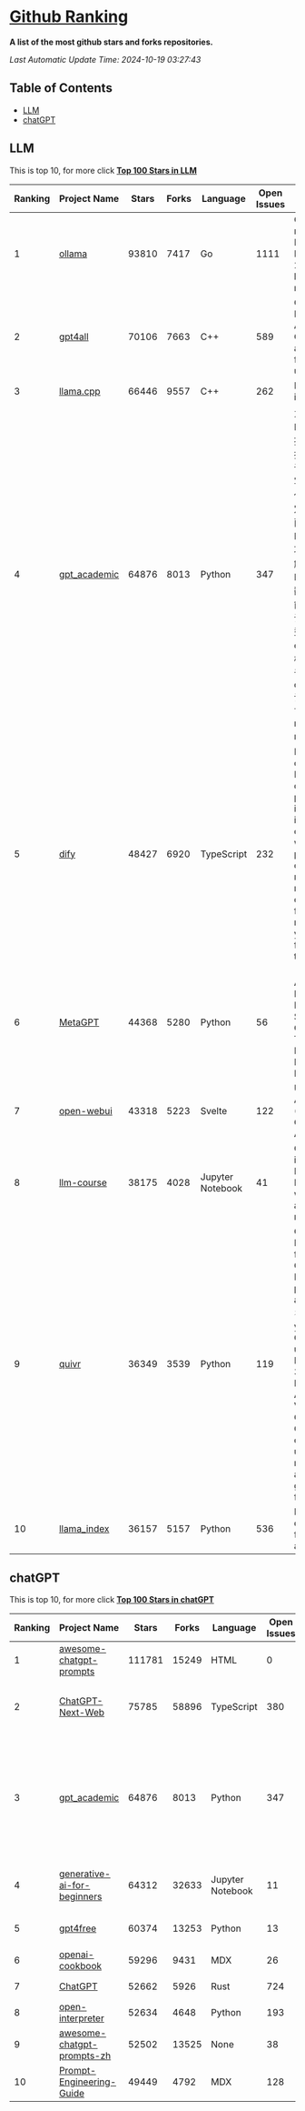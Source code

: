 [Github Ranking](./README.md)
==========

**A list of the most github stars and forks repositories.**

*Last Automatic Update Time: 2024-10-19 03:27:43*

## Table of Contents
 * [LLM](#LLM)
 * [chatGPT](#chatGPT)

## LLM

This is top 10, for more click **[Top 100 Stars in LLM](Top100/LLM.md)**

| Ranking | Project Name | Stars | Forks | Language | Open Issues | Description | Last Commit |
| ------- | ------------ | ----- | ----- | -------- | ----------- | ----------- | ----------- |
| 1 | [ollama](https://github.com/ollama/ollama) | 93810 | 7417 | Go | 1111 | Get up and running with Llama 3.2, Mistral, Gemma 2, and other large language models. | 2024-10-19T03:07:51Z |
| 2 | [gpt4all](https://github.com/nomic-ai/gpt4all) | 70106 | 7663 | C++ | 589 | GPT4All: Run Local LLMs on Any Device. Open-source and available for commercial use. | 2024-10-18T21:33:18Z |
| 3 | [llama.cpp](https://github.com/ggerganov/llama.cpp) | 66446 | 9557 | C++ | 262 | LLM inference in C/C++ | 2024-10-18T22:26:04Z |
| 4 | [gpt_academic](https://github.com/binary-husky/gpt_academic) | 64876 | 8013 | Python | 347 | 为GPT/GLM等LLM大语言模型提供实用化交互接口，特别优化论文阅读/润色/写作体验，模块化设计，支持自定义快捷按钮&函数插件，支持Python和C++等项目剖析&自译解功能，PDF/LaTex论文翻译&总结功能，支持并行问询多种LLM模型，支持chatglm3等本地模型。接入通义千问, deepseekcoder, 讯飞星火, 文心一言, llama2, rwkv, claude2, moss等。 | 2024-10-18T18:06:01Z |
| 5 | [dify](https://github.com/langgenius/dify) | 48427 | 6920 | TypeScript | 232 | Dify is an open-source LLM app development platform. Dify's intuitive interface combines AI workflow, RAG pipeline, agent capabilities, model management, observability features and more, letting you quickly go from prototype to production. | 2024-10-19T01:58:50Z |
| 6 | [MetaGPT](https://github.com/geekan/MetaGPT) | 44368 | 5280 | Python | 56 | 🌟 The Multi-Agent Framework: First AI Software Company, Towards Natural Language Programming | 2024-10-18T09:57:35Z |
| 7 | [open-webui](https://github.com/open-webui/open-webui) | 43318 | 5223 | Svelte | 122 | User-friendly AI Interface (Supports Ollama, OpenAI API, ...) | 2024-10-18T21:55:40Z |
| 8 | [llm-course](https://github.com/mlabonne/llm-course) | 38175 | 4028 | Jupyter Notebook | 41 | Course to get into Large Language Models (LLMs) with roadmaps and Colab notebooks. | 2024-07-28T22:17:43Z |
| 9 | [quivr](https://github.com/QuivrHQ/quivr) | 36349 | 3539 | Python | 119 | Open-source RAG Framework for building GenAI Second Brains 🧠  Build productivity assistant (RAG) ⚡️🤖 Chat with your docs (PDF, CSV, ...)  & apps using Langchain, GPT 3.5 / 4 turbo, Private, Anthropic, VertexAI, Ollama, LLMs, Groq  that you can share with users !  Efficient retrieval augmented generation framework | 2024-10-18T14:26:46Z |
| 10 | [llama_index](https://github.com/run-llama/llama_index) | 36157 | 5157 | Python | 536 | LlamaIndex is a data framework for your LLM applications | 2024-10-18T22:18:10Z |


## chatGPT

This is top 10, for more click **[Top 100 Stars in chatGPT](Top100/chatGPT.md)**

| Ranking | Project Name | Stars | Forks | Language | Open Issues | Description | Last Commit |
| ------- | ------------ | ----- | ----- | -------- | ----------- | ----------- | ----------- |
| 1 | [awesome-chatgpt-prompts](https://github.com/f/awesome-chatgpt-prompts) | 111781 | 15249 | HTML | 0 | This repo includes ChatGPT prompt curation to use ChatGPT better. | 2024-09-26T13:36:47Z |
| 2 | [ChatGPT-Next-Web](https://github.com/ChatGPTNextWeb/ChatGPT-Next-Web) | 75785 | 58896 | TypeScript | 380 | A cross-platform ChatGPT/Gemini UI (Web / PWA / Linux / Win / MacOS). 一键拥有你自己的跨平台 ChatGPT/Gemini 应用。 | 2024-10-16T14:02:16Z |
| 3 | [gpt_academic](https://github.com/binary-husky/gpt_academic) | 64876 | 8013 | Python | 347 | 为GPT/GLM等LLM大语言模型提供实用化交互接口，特别优化论文阅读/润色/写作体验，模块化设计，支持自定义快捷按钮&函数插件，支持Python和C++等项目剖析&自译解功能，PDF/LaTex论文翻译&总结功能，支持并行问询多种LLM模型，支持chatglm3等本地模型。接入通义千问, deepseekcoder, 讯飞星火, 文心一言, llama2, rwkv, claude2, moss等。 | 2024-10-18T18:06:01Z |
| 4 | [generative-ai-for-beginners](https://github.com/microsoft/generative-ai-for-beginners) | 64312 | 32633 | Jupyter Notebook | 11 | 21 Lessons, Get Started Building with Generative AI  🔗 https://microsoft.github.io/generative-ai-for-beginners/ | 2024-10-15T11:02:46Z |
| 5 | [gpt4free](https://github.com/xtekky/gpt4free) | 60374 | 13253 | Python | 13 | The official gpt4free repository \| various collection of powerful language models | 2024-10-17T15:58:42Z |
| 6 | [openai-cookbook](https://github.com/openai/openai-cookbook) | 59296 | 9431 | MDX | 26 | Examples and guides for using the OpenAI API | 2024-10-17T14:50:12Z |
| 7 | [ChatGPT](https://github.com/lencx/ChatGPT) | 52662 | 5926 | Rust | 724 | 🔮 ChatGPT Desktop Application (Mac, Windows and Linux) | 2024-08-29T17:58:11Z |
| 8 | [open-interpreter](https://github.com/OpenInterpreter/open-interpreter) | 52634 | 4648 | Python | 193 | A natural language interface for computers | 2024-10-15T18:39:24Z |
| 9 | [awesome-chatgpt-prompts-zh](https://github.com/PlexPt/awesome-chatgpt-prompts-zh) | 52502 | 13525 | None | 38 | ChatGPT 中文调教指南。各种场景使用指南。学习怎么让它听你的话。 | 2024-07-30T11:43:23Z |
| 10 | [Prompt-Engineering-Guide](https://github.com/dair-ai/Prompt-Engineering-Guide) | 49449 | 4792 | MDX | 128 | 🐙 Guides, papers, lecture, notebooks and resources for prompt engineering | 2024-09-19T20:28:14Z |


